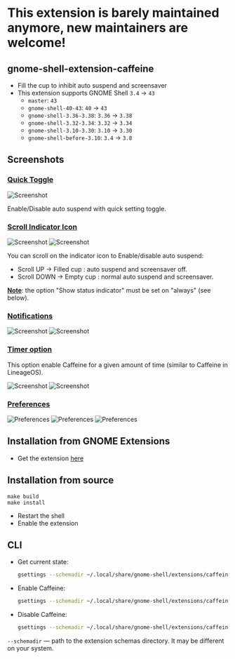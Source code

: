 # This extension is barely maintained anymore, new maintainers are welcome!

## gnome-shell-extension-caffeine
  - Fill the cup to inhibit auto suspend and screensaver
  - This extension supports GNOME Shell `3.4` -> `43`
    - `master`: `43`
    - `gnome-shell-40-43`: `40` -> `43`
    - `gnome-shell-3.36-3.38`: `3.36` -> `3.38`
    - `gnome-shell-3.32-3.34`: `3.32` -> `3.34`
    - `gnome-shell-3.10-3.30`: `3.10` -> `3.30`
    - `gnome-shell-before-3.10`: `3.4` -> `3.8`

## Screenshots
### <ins>Quick Toggle</ins>
![Screenshot](screenshots/screenshot.png)

Enable/Disable auto suspend with quick setting toggle.


### <ins>Scroll Indicator Icon</ins>
![Screenshot](screenshots/screenshot-scroll-up.png)
![Screenshot](screenshots/screenshot-scroll-down.png)

You can scroll on the indicator icon to Enable/disable auto suspend:

- Scroll UP -> Filled cup : auto suspend and screensaver off. 
- Scroll DOWN -> Empty cup : normal auto suspend and screensaver.

<ins>__Note__</ins>: the option "Show status indicator" must be set on "always" (see below).


### <ins>Notifications</ins>
![Screenshot](screenshots/screenshot-notification-enable.png)
![Screenshot](screenshots/screenshot-notification-disable.png)


### <ins>Timer option</ins>
This option enable Caffeine for a given amount of time (similar to Caffeine in LineageOS).

![Screenshot](screenshots/screenshot-timer-off.png)
![Screenshot](screenshots/screenshot-timer-on.png)



### <ins>Preferences</ins>
![Preferences](screenshots/screenshot-prefs.png)
![Preferences](screenshots/screenshot-prefs2.png)
![Preferences](screenshots/screenshot-prefs3.png)


## Installation from GNOME Extensions
  - Get the extension [here](https://extensions.gnome.org/extension/517/caffeine/)

## Installation from source
```
make build
make install
```
  - Restart the shell
  - Enable the extension

## CLI

- Get current state:
  ```sh
  gsettings --schemadir ~/.local/share/gnome-shell/extensions/caffeine@patapon.info/schemas/ get org.gnome.shell.extensions.caffeine user-enabled
  ```
- Enable Caffeine:
  ```sh
  gsettings --schemadir ~/.local/share/gnome-shell/extensions/caffeine@patapon.info/schemas/ set org.gnome.shell.extensions.caffeine user-enabled true
  ```
- Disable Caffeine:
  ```sh
  gsettings --schemadir ~/.local/share/gnome-shell/extensions/caffeine@patapon.info/schemas/ set org.gnome.shell.extensions.caffeine user-enabled false
  ```

`--schemadir` — path to the extension schemas directory. It may be different on your system.
